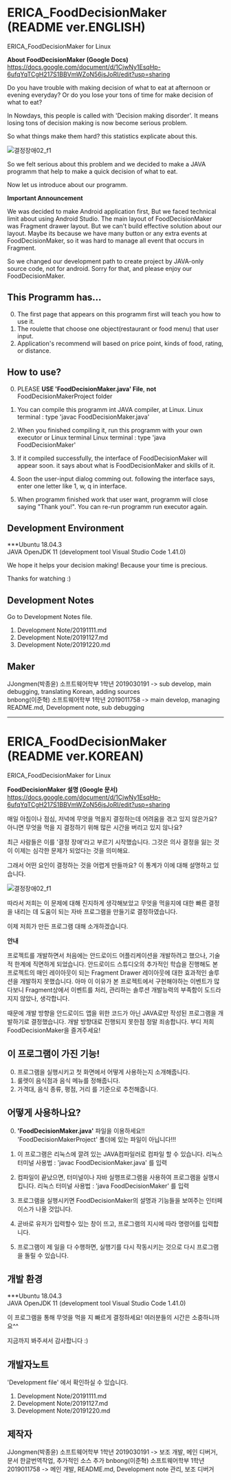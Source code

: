 # ERICA_FoodDecisionMaker (README ver.ENGLISH)

ERICA_FoodDecisionMaker for Linux

**About FoodDecisionMaker (Google Docs)**                                       
https://docs.google.com/document/d/1CjwNy1EsqHp-6ufqYqTCgH217S1BBVmWZoN56jsJoRI/edit?usp=sharing

Do you have trouble with making decision of what to eat at afternoon or evening everyday?
Or do you lose your tons of time for make decision of what to eat?

In Nowdays, this people is called with 'Decision making disorder'.
It means losing tons of decision making is now become serious problem.

So what things make them hard? this statistics explicate about this.

![결정장애02_f1](./결정장애02_f1.jpg)

So we felt serious about this problem and we decided to make a JAVA programm that help to make a quick decision of what to eat.

Now let us introduce about our programm.

**Important Announcement**

We was decided to make Android application first, But we faced technical limit about using Android Studio.
The main layout of FoodDecisionMaker was Fragment drawer layout. But we can't build effective solution about our layout.
Maybe its because we have many button or any extra events at FoodDecisionMaker, so it was hard to manage all event that occurs in Fragment.

So we changed our development path to create project by JAVA-only source code, not for android.
Sorry for that, and please enjoy our FoodDecisionMaker.

This Programm has...
---------------------------------------

0. The first page that appears on this programm first will teach you how to use it.
1. The roulette that choose one object(restaurant or food menu) that user input.
2. Application's recommend will based on price point, kinds of food, rating, or distance.

How to use?
---------------------------------------
  0. PLEASE **USE 'FoodDecisionMaker.java' File**,  **not** FoodDecisionMakerProject folder
  
  1. You can compile this programm int JAVA compiler, at Linux.
    Linux terminal : type 'javac FoodDecisionMaker.java'
    
  2. When you finished compiling it, run this programm with your own executor or Linux terminal
    Linux terminal : type 'java FoodDecisionMaker'
    
  3. If it compiled successfully, the interface of FoodDecisionMaker will appear soon.
     it says about what is FoodDecisionMaker and skills of it.
  
  4. Soon the user-input dialog comming out. following the interface says, enter one letter like 1, w, q in interface.
  
  5. When programm finished work that user want, programm will close saying "Thank you!". You can re-run programm run executor again.


Development Environment
---------------------------------------

  ***Ubuntu 18.04.3                                                         
  JAVA OpenJDK 11
  (development tool Visual Studio Code 1.41.0)

We hope it helps your decision making!
Because your time is precious.

Thanks for watching :)

Development Notes
---------------------------------------

Go to Development Notes file.

  1. Development Note/20191111.md
  2. Development Note/20191127.md
  3. Development Note/20191220.md

Maker 
---------------------------------------

JJongmen(박종윤) 소프트웨어학부 1학년 2019030191 -> sub develop, main debugging, translating Korean, adding sources                                                  
bnbong(이준혁) 소프트웨어학부 1학년 2019011758 -> main develop, managing README.md, Development note, sub debugging

-----------------------------------------------------------------------------------------------------------------------------

# ERICA_FoodDecisionMaker (README ver.KOREAN)

ERICA_FoodDecisionMaker for Linux

**FoodDecisionMaker 설명 (Google 문서)**                                              
https://docs.google.com/document/d/1CjwNy1EsqHp-6ufqYqTCgH217S1BBVmWZoN56jsJoRI/edit?usp=sharing

매일 아침이나 점심, 저녁에 무엇을 먹을지 결정하는데 어려움을 겪고 있지 않은가요?
아니면 무엇을 먹을 지 결정하기 위해 많은 시간을 버리고 있지 않나요?

최근 사람들은 이를 '결정 장애'라고 부르기 시작했습니다.
그것은 의사 결정을 잃는 것이 이제는 심각한 문제가 되었다는 것을 의미해요.

그래서 어떤 요인이 결정하는 것을 어렵게 만들까요? 이 통계가 이에 대해 설명하고 있습니다.

![결정장애02_f1](./결정장애02_f1.jpg)

따라서 저희는 이 문제에 대해 진지하게 생각해보았고 무엇을 먹을지에 대한 빠른 결정을 내리는 데 도움이 되는 자바 프로그램을 만들기로 결정하였습니다.

이제 저희가 만든 프로그램 대해 소개하겠습니다.

**안내**

프로젝트를 개발하면서 처음에는 안드로이드 어플리케이션을 개발하려고 했으나, 기술적 한계에 직면하게 되었습니다.
안드로이드 스튜디오의 추가적인 학습을 진행해도 
본 프로젝트의 매인 레이아웃이 되는 Fragment Drawer 레이아웃에 대한 효과적인 솔루션을 개발하지 못했습니다.
아마 이 이유가 본 프로젝트에서 구현해야하는 이벤트가 많다보니 Fragment상에서 이벤트를 처리, 관리하는 솔루션 개발능력의 부족함이 도드라지지 않았나, 생각합니다.

때문에 개발 방향을 안드로이드 앱을 위한 코드가 아닌 JAVA로만 작성된 프로그램을 개발하기로 결정했습니다.
개발 방향대로 진행되지 못한점 정말 죄송합니다. 부디 저희 FoodDecisionMaker을 즐겨주세요!

이 프로그램이 가진 기능!
---------------------------------------

0. 프로그램을 실행시키고 첫 화면에서 어떻게 사용하는지 소개해줍니다.
1. 룰렛이 음식점과 음식 메뉴를 정해줍니다.
2. 가격대, 음식 종류, 평점, 거리 를 기준으로 추천해줍니다.

어떻게 사용하나요?
---------------------------------------
  0. **'FoodDecisionMaker.java'** 파일을 이용하세요!! 'FoodDecisionMakerProject' 폴더에 있는 파일이 아닙니다!!!

  1. 이 프로그램은 리눅스에 깔려 있는 JAVA컴파일러로 컴파일 할 수 있습니다.
    리눅스 터미널 사용법 : 'javac FoodDecisionMaker.java' 를 입력
  
  2. 컴파일이 끝났으면, 터미널이나 자바 실행프로그램을 사용하여 프로그램을 실행시킵니다.
    리눅스 터미널 사용법 : 'java FoodDecisionMaker' 를 입력
  
  3. 프로그램을 실행시키면 FoodDecisionMaker의 설명과 기능들을 보여주는 인터페이스가 나올 것입니다.
  
  4. 곧바로 유저가 입력할수 있는 창이 뜨고, 프로그램의 지시에 따라 명령어를 입력합니다.
  
  5. 프로그램이 제 일을 다 수행하면, 실행기를 다시 작동시키는 것으로 다시 프로그램을 돌릴 수 있습니다.


개발 환경
---------------------------------------

  ***Ubuntu 18.04.3                                                         
  JAVA OpenJDK 11
  (development tool Visual Studio Code 1.41.0)


이 프로그램을 통해 무엇을 먹을 지 빠르게 결정하세요!
여러분들의 시간은 소중하니까요^^

지금까지 봐주셔서 감사합니다 :) 

개발자노트
---------------------------------------

'Development file' 에서 확인하실 수 있습니다.

  1. Development Note/20191111.md
  2. Development Note/20191127.md
  3. Development Note/20191220.md


제작자
---------------------------------------

JJongmen(박종윤) 소프트웨어학부 1학년 2019030191 -> 보조 개발, 메인 디버거, 문서 한글번역작업, 추가적인 소스 추가
bnbong(이준혁) 소프트웨어학부 1학년 2019011758 -> 메인 개발, README.md, Development note 관리, 보조 디버거
